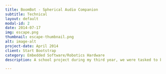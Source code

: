 ```yaml
---
title: BoomBot - Spherical Audio Companion
subtitle: Technical
layout: default
modal-id: 2
date: 2014-07-17
img: escape.png
thumbnail: escape-thumbnail.png
alt: image-alt
project-date: April 2014
client: Start Bootstrap
category: Embedded Software/Robotics Hardware
description: A school project during my third year, we were tasked to build a Spherical robot that performs a special function besides being able to move. Taking knowledge from previous projects and experiences, we employed design thinking skills to ideate and prototype our robot. We were also thought the “waterfall” method in project management, going through modified versions of System Requirements Review (SRR), System Design Review (SDR), and Preliminary Design Review (PDR). Through these steps, our team has created a spherical Bluetooth speaker that has the ability to follow you, through the Pixycam technology.

---
```

